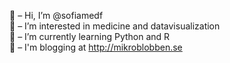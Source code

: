 <!--- - 👋  Hi, I’m @sofiamedf
- 👀  I’m interested in medicine and datavisualization
- 🌱  I’m currently learning Python and R
- 🦠  I'm blogging at http://mikroblobben.se
--->

👋  – Hi, I’m @sofiamedf <br>
👀  – I’m interested in medicine and datavisualization <br>
🌱  – I’m currently learning Python and R <br>
🦠  – I'm blogging at http://mikroblobben.se <br>

<!---
sofiamedf/sofiamedf is a ✨ special ✨ repository because its `README.md` (this file) appears on your GitHub profile.
You can click the Preview link to take a look at your changes.
--->
